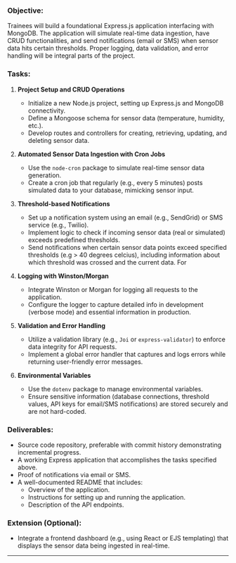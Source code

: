 ### Objective:
Trainees will build a foundational Express.js application interfacing with MongoDB. The application will simulate real-time data ingestion, have CRUD functionalities, and send notifications (email or SMS) when sensor data hits certain thresholds. Proper logging, data validation, and error handling will be integral parts of the project.

### Tasks:
1. **Project Setup and CRUD Operations**
   - Initialize a new Node.js project, setting up Express.js and MongoDB connectivity.
   - Define a Mongoose schema for sensor data (temperature, humidity, etc.).
   - Develop routes and controllers for creating, retrieving, updating, and deleting sensor data.

2. **Automated Sensor Data Ingestion with Cron Jobs**
   - Use the `node-cron` package to simulate real-time sensor data generation.
   - Create a cron job that regularly (e.g., every 5 minutes) posts simulated data to your database, mimicking sensor input.

3. **Threshold-based Notifications**
   - Set up a notification system using an email (e.g., SendGrid) or SMS service (e.g., Twilio).
   - Implement logic to check if incoming sensor data (real or simulated) exceeds predefined thresholds.
   - Send notifications when certain sensor data points exceed specified thresholds (e.g > 40 degrees celcius), including information about which threshold was crossed and the current data. For

4. **Logging with Winston/Morgan**
   - Integrate Winston or Morgan for logging all requests to the application.
   - Configure the logger to capture detailed info in development (verbose mode) and essential information in production.

5. **Validation and Error Handling**
   - Utilize a validation library (e.g., `Joi` or `express-validator`) to enforce data integrity for API requests.
   - Implement a global error handler that captures and logs errors while returning user-friendly error messages.

6. **Environmental Variables**
   - Use the `dotenv` package to manage environmental variables.
   - Ensure sensitive information (database connections, threshold values, API keys for email/SMS notifications) are stored securely and are not hard-coded.

### Deliverables:
- Source code repository, preferable with commit history demonstrating incremental progress.
- A working Express application that accomplishes the tasks specified above.
- Proof of notifications via email or SMS.
- A well-documented README that includes:
  - Overview of the application.
  - Instructions for setting up and running the application.
  - Description of the API endpoints.

### Extension (Optional):
- Integrate a frontend dashboard (e.g., using React or EJS templating) that displays the sensor data being ingested in real-time.

---